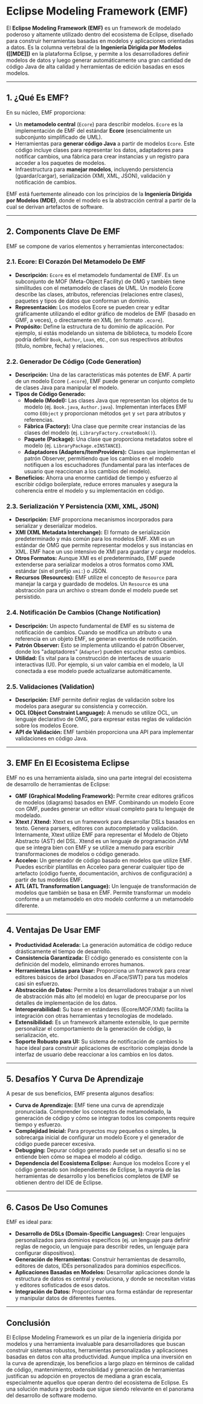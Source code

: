 # Eclipse Modeling Framework (EMF)

El **Eclipse Modeling Framework (EMF)** es un framework de modelado poderoso y altamente utilizado dentro del ecosistema de Eclipse, diseñado para construir herramientas basadas en modelos y aplicaciones orientadas a datos. Es la columna vertebral de la **Ingeniería Dirigida por Modelos ([[MDE]])** en la plataforma Eclipse, y permite a los desarrolladores definir modelos de datos y luego generar automáticamente una gran cantidad de código Java de alta calidad y herramientas de edición basadas en esos modelos.

---

## 1. ¿Qué Es EMF?

En su núcleo, EMF proporciona:

- Un **metamodelo central** (`Ecore`) para describir modelos. `Ecore` es la implementación de EMF del estándar **Ecore** (esencialmente un subconjunto simplificado de UML).
- Herramientas para **generar código Java** a partir de modelos `Ecore`. Este código incluye clases para representar los datos, adaptadores para notificar cambios, una fábrica para crear instancias y un registro para acceder a los paquetes de modelos.
- Infraestructura para **manejar modelos**, incluyendo persistencia (guardar/cargar), serialización (XMI, XML, JSON), validación y notificación de cambios.

EMF está fuertemente alineado con los principios de la **Ingeniería Dirigida por Modelos (MDE)**, donde el modelo es la abstracción central a partir de la cual se derivan artefactos de software.

---

## 2. Components Clave De EMF

EMF se compone de varios elementos y herramientas interconectados:

### 2.1. Ecore: El Corazón Del Metamodelo De EMF

- **Descripción:** `Ecore` es el metamodelo fundamental de EMF. Es un subconjunto de MOF (Meta-Object Facility) de OMG y también tiene similitudes con el metamodelo de clases de UML. Un modelo Ecore describe las clases, atributos, referencias (relaciones entre clases), paquetes y tipos de datos que conforman un dominio.
- **Representación:** Los modelos Ecore se pueden crear y editar gráficamente utilizando el editor gráfico de modelos de EMF (basado en GMF, a veces), o directamente en XML (en formato `.ecore`).
- **Propósito:** Define la estructura de tu dominio de aplicación. Por ejemplo, si estás modelando un sistema de biblioteca, tu modelo Ecore podría definir `Book`, `Author`, `Loan`, etc., con sus respectivos atributos (título, nombre, fecha) y relaciones.

### 2.2. Generador De Código (Code Generation)

- **Descripción:** Una de las características más potentes de EMF. A partir de un modelo Ecore (`.ecore`), EMF puede generar un conjunto completo de clases Java para manipular el modelo.
- **Tipos de Código Generado:**
    - **Modelo (Model):** Las clases Java que representan los objetos de tu modelo (ej. `Book.java`, `Author.java`). Implementan interfaces EMF como `EObject` y proporcionan métodos `get` y `set` para atributos y referencias.
    - **Fábrica (Factory):** Una clase que permite crear instancias de las clases del modelo (ej. `LibraryFactory.createBook()`).
    - **Paquete (Package):** Una clase que proporciona metadatos sobre el modelo (ej. `LibraryPackage.eINSTANCE`).
    - **Adaptadores (Adapters/ItemProviders):** Clases que implementan el patrón Observer, permitiendo que los cambios en el modelo notifiquen a los escuchadores (fundamental para las interfaces de usuario que reaccionan a los cambios del modelo).
- **Beneficios:** Ahorra una enorme cantidad de tiempo y esfuerzo al escribir código boilerplate, reduce errores manuales y asegura la coherencia entre el modelo y su implementación en código.

### 2.3. Serialización Y Persistencia (XMI, XML, JSON)

- **Descripción:** EMF proporciona mecanismos incorporados para serializar y deserializar modelos.
- **XMI (XML Metadata Interchange):** El formato de serialización predeterminado y más común para los modelos EMF. XMI es un estándar de OMG que permite representar modelos y sus instancias en XML. EMF hace un uso intensivo de XMI para guardar y cargar modelos.
- **Otros Formatos:** Aunque XMI es el predeterminado, EMF puede extenderse para serializar modelos a otros formatos como XML estándar (sin el prefijo `xmi:`) o JSON.
- **Recursos (Resources):** EMF utilize el concepto de `Resource` para manejar la carga y guardado de modelos. Un `Resource` es una abstracción para un archivo o stream donde el modelo puede set persistido.

### 2.4. Notificación De Cambios (Change Notification)

- **Descripción:** Un aspecto fundamental de EMF es su sistema de notificación de cambios. Cuando se modifica un atributo o una referencia en un objeto EMF, se generan eventos de notificación.
- **Patrón Observer:** Esto se implementa utilizando el patrón Observer, donde los "adaptadores" (`Adapter`) pueden escuchar estos cambios.
- **Utilidad:** Es vital para la construcción de interfaces de usuario interactivas (UI). Por ejemplo, si un valor cambia en el modelo, la UI conectada a ese modelo puede actualizarse automáticamente.

### 2.5. Validaciones (Validation)

- **Descripción:** EMF permite definir reglas de validación sobre los modelos para asegurar su consistencia y corrección.
- **OCL (Object Constraint Language):** A menudo se utilize OCL, un lenguaje declarativo de OMG, para expresar estas reglas de validación sobre los modelos Ecore.
- **API de Validación:** EMF también proporciona una API para implementar validaciones en código Java.

---

## 3. EMF En El Ecosistema Eclipse

EMF no es una herramienta aislada, sino una parte integral del ecosistema de desarrollo de herramientas de Eclipse:

- **GMF (Graphical Modeling Framework):** Permite crear editores gráficos de modelos (diagrams) basados en EMF. Combinando un modelo Ecore con GMF, puedes generar un editor visual completo para tu lenguaje de modelado.
- **Xtext / Xtend:** Xtext es un framework para desarrollar DSLs basados en texto. Genera parsers, editores con autocompletado y validación. Internamente, Xtext utilize EMF para representar el Modelo de Objeto Abstracto (AST) del DSL. Xtend es un lenguaje de programación JVM que se integra bien con EMF y se utilize a menudo para escribir transformaciones de modelos o código generado.
- **Acceleo:** Un generador de código basado en modelos que utilize EMF. Puedes escribir plantillas en Acceleo para generar cualquier tipo de artefacto (código fuente, documentación, archivos de configuración) a partir de tus modelos EMF.
- **ATL (ATL Transformation Language):** Un lenguaje de transformación de modelos que también se basa en EMF. Permite transformar un modelo conforme a un metamodelo en otro modelo conforme a un metamodelo diferente.

---

## 4. Ventajas De Usar EMF

- **Productividad Acelerada:** La generación automática de código reduce drásticamente el tiempo de desarrollo.
- **Consistencia Garantizada:** El código generado es consistente con la definición del modelo, eliminando errores humanos.
- **Herramientas Listas para Usar:** Proporciona un framework para crear editores básicos de árbol (basados en JFace/SWT) para tus modelos casi sin esfuerzo.
- **Abstracción de Datos:** Permite a los desarrolladores trabajar a un nivel de abstracción más alto (el modelo) en lugar de preocuparse por los detalles de implementación de los datos.
- **Interoperabilidad:** Su base en estándares (Ecore/MOF/XMI) facilita la integración con otras herramientas y tecnologías de modelado.
- **Extensibilidad:** Es un framework altamente extensible, lo que permite personalizar el comportamiento de la generación de código, la serialización, etc.
- **Soporte Robusto para UI:** Su sistema de notificación de cambios lo hace ideal para construir aplicaciones de escritorio complejas donde la interfaz de usuario debe reaccionar a los cambios en los datos.

---

## 5. Desafíos Y Curva De Aprendizaje

A pesar de sus beneficios, EMF presenta algunos desafíos:

- **Curva de Aprendizaje:** EMF tiene una curva de aprendizaje pronunciada. Comprender los conceptos de metamodelado, la generación de código y cómo se integran todos los components require tiempo y esfuerzo.
- **Complejidad Inicial:** Para proyectos muy pequeños o simples, la sobrecarga inicial de configurar un modelo Ecore y el generador de código puede parecer excesiva.
- **Debugging:** Depurar código generado puede set un desafío si no se entiende bien cómo se mapea el modelo al código.
- **Dependencia del Ecosistema Eclipse:** Aunque los modelos Ecore y el código generado son independientes de Eclipse, la mayoría de las herramientas de desarrollo y los beneficios completos de EMF se obtienen dentro del IDE de Eclipse.

---

## 6. Casos De Uso Comunes

EMF es ideal para:

- **Desarrollo de DSLs (Domain-Specific Languages):** Crear lenguajes personalizados para dominios específicos (ej. un lenguaje para definir reglas de negocio, un lenguaje para describir redes, un lenguaje para configurar dispositivos).
- **Generación de Herramientas:** Construir herramientas de desarrollo, editores de datos, IDEs personalizados para dominios específicos.
- **Aplicaciones Basadas en Modelos:** Desarrollar aplicaciones donde la estructura de datos es central y evoluciona, y donde se necesitan vistas y editores sofisticados de esos datos.
- **Integración de Datos:** Proporcionar una forma estándar de representar y manipular datos de diferentes fuentes.

---

## Conclusión

El Eclipse Modeling Framework es un pilar de la ingeniería dirigida por modelos y una herramienta invaluable para desarrolladores que buscan construir sistemas robustos, herramientas personalizadas y aplicaciones basadas en datos con alta productividad. Aunque implica una inversión en la curva de aprendizaje, los beneficios a largo plazo en términos de calidad de código, mantenimiento, extensibilidad y generación de herramientas justifican su adopción en proyectos de mediana a gran escala, especialmente aquellos que operan dentro del ecosistema de Eclipse. Es una solución madura y probada que sigue siendo relevante en el panorama del desarrollo de software moderno.